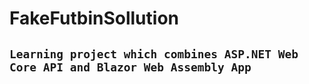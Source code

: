 # FakeFutbinSollution
## `Learning project which combines ASP.NET Web Core API and Blazor Web Assembly App`

